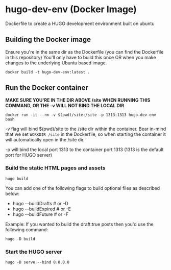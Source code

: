 # hugo-dev-env (Docker Image)
Dockerfile to create a HUGO development environment built on ubuntu

## Building the Docker image
Ensure you're in the same dir as the Dockerfile (you can find the Dockerfile in this repository)
You'll only have to build this once OR when you make changes to the underlying Ubuntu based image.
```
docker build -t hugo-dev-env:latest .
```

## Run the Docker container
**MAKE SURE YOU'RE IN THE DIR ABOVE /site WHEN RUNNING THIS COMMAND, OR THE -v WILL NOT BIND THE LOCAL DIR**
```
docker run -it --rm -v $(pwd)/site:/site -p 1313:1313 hugo-dev-env bash
```

-v flag will bind $(pwd)/site to the /site dir within the container. 
Bear in-mind that we set `WORKDIR /site` in the Dockerfile, so when starting the container it will automatically open in the /site dir.

-p will bind the local port 1313 to the container port 1313 (1313 is the default port for HUGO server)

### Build the static HTML pages and assets
```
hugo build
```
You can add one of the following flags to build optional files as described below:

* hugo --buildDrafts    # or -D
* hugo --buildExpired   # or -E
* hugo --buildFuture    # or -F

Example:
If you wanted to build the draft:true posts then you'd use the following command:
```
hugo -D build
```

### Start the HUGO server
```
hugo -D serve --bind 0.0.0.0
```
